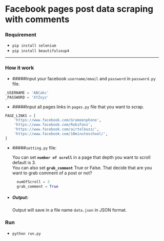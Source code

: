 # Facebook pages post data scraping with comments

### Requirement 
  - <code>pip install selenium</code> <br> 
  - <code>pip install beautifulsoup4 </code>
  ---
  
### How it work
- #####Input your facebook `username/email` and `password` in `password.py` file.
```python
_USERNAME = 'ABCabc'
_PASSWORD = 'XYZxyz'
```
- #####Input all pages links in `pages.py` file that you want to scrap.
```python
PAGE_LINKS = [
    'https://www.facebook.com/Grameenphone',
    'https://www.facebook.com/RobiFanz',
    'https://www.facebook.com/airtelbuzz/',
    'https://www.facebook.com/10minuteschool/',
]
```

- #####`setting.py` file:
   
    You can set <b>`number of scroll`</b> in a page that depth you want to scroll default is 3. <br/>
    You can also set <b>`grab_comment`</b> True or False. That decide that are you want to grab comment of a post or not?
    ```python
      numOfScroll = 3
      grab_comment = True
    ```

- ##### Output:
    Output will save in a file name `data.json` in  JSON format.
    
### Run
 - <code>python run.py</code>